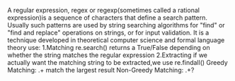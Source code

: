 A regular expression, regex or regexp(sometimes called a rational expression)is a sequence of characters that define a search pattern. Usually such patterns are used by string searching algorithms for "find" or "find and replace" operations on strings, or for input validation. It is a technique developed in theoretical computer science and formal language theory
use:
1.Matching
  re.search() returns a True/False depending on whether the string matches the regular expression
2.Extracting
 if we actually want the matching string to be extracted,we use re.findall()
 Greedy Matching: .+ match the largest result
 Non-Greedy Matching: .+?